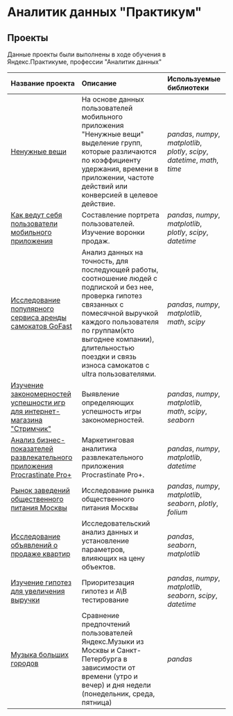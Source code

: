# Аналитик данных "Практикум"

## Проекты

Данные проекты были выполнены в ходе обучения в Яндекс.Практикуме, профессии "Аналитик данных"

| Название проекта | Описание | Используемые библиотеки | 
| :---------------------- | :---------------------- | :---------------------- |
| [Ненужные вещи](https://github.com/Ionovd/Practicum_projects/blob/ea7a84c43a7f625328e4e2486d403ad834d8d4d2/%D0%92%D1%8B%D0%BF%D1%83%D1%81%D0%BA%D0%BD%D0%BE%D0%B9%20%D0%BF%D1%80%D0%BE%D0%B5%D0%BA%D1%82%20%D0%9D%D0%B5%D0%BD%D1%83%D0%B6%D0%BD%D1%8B%D0%B5%20%D0%B2%D0%B5%D1%89%D0%B8/ef04e630-8e7a-49ec-9070-fc72625558dd.ipynb) | На основе данных пользователей мобильного приложения "Ненужные вещи" выделение групп, которые различаются по коэффициенту удержания, времени в приложении, частоте действий или конверсией в целевое действие. | *pandas*, *numpy*, *matplotlib*, *plotly*, *scipy*, *datetime*, *math*, *time*|
| [Как ведут себя пользователи мобильного приложения](https://github.com/Ionovd/Practicum_projects/blob/ea7a84c43a7f625328e4e2486d403ad834d8d4d2/2%20%D0%9A%D0%B0%D0%BA%20%D0%B2%D0%B5%D0%B4%D1%83%D1%82%20%D1%81%D0%B5%D0%B1%D1%8F%20%D0%BF%D0%BE%D0%BB%D1%8C%D0%B7%D0%BE%D0%B2%D0%B0%D1%82%D0%B5%D0%BB%D0%B8%20%D0%BC%D0%BE%D0%B1%D0%B8%D0%BB%D1%8C%D0%BD%D0%BE%D0%B3%D0%BE%20%D0%BF%D1%80%D0%B8%D0%BB%D0%BE%D0%B6%D0%B5%D0%BD%D0%B8%D1%8F/449b43eb-1063-45f0-a852-25a6179f3ef8.ipynb) | Составление портрета пользователей. Изучение воронки продаж. | *pandas*, *numpy*, *matplotlib*, *plotly*, *scipy*, *datetime*|
| [Исследование популярного сервиса аренды самокатов GoFast](https://github.com/Ionovd/Practicum_projects/blob/576ae0ac18bd38e9cf93a65e2c90a66e3ab22bb1/%D0%98%D1%81%D1%81%D0%BB%D0%B5%D0%B4%D0%BE%D0%B2%D0%B0%D0%BD%D0%B8%D0%B5%20%D0%BF%D0%BE%D0%BF%D1%83%D0%BB%D1%8F%D1%80%D0%BD%D0%BE%D0%B3%D0%BE%20%D1%81%D0%B5%D1%80%D0%B2%D0%B8%D1%81%D0%B0%20%D0%B0%D1%80%D0%B5%D0%BD%D0%B4%D1%8B%20%D1%81%D0%B0%D0%BC%D0%BE%D0%BA%D0%B0%D1%82%D0%BE%D0%B2%20GoFast/52149301-689d-49f2-abcc-cce51e3aa793.ipynb) | Анализ данных на точность, для последующей работы, соотношение людей с подпиской и без нее, проверка гипотез связанных с помесячной выручкой каждого пользователя по группам(кто выгоднее компании), длительностью поездки и связь износа самокатов с ultra пользователями.| *pandas*, *numpy*, *matplotlib*, *math*, *scipy*|
| [Изучение закономерностей успешности игр для интернет-магазина "Стримчик"](https://github.com/Ionovd/Practicum_projects/blob/ea7a84c43a7f625328e4e2486d403ad834d8d4d2/1%20%D0%98%D0%B7%D1%83%D1%87%D0%B5%D0%BD%D0%B8%D0%B5%20%D0%B7%D0%B0%D0%BA%D0%BE%D0%BD%D0%BE%D0%BC%D0%B5%D1%80%D0%BD%D0%BE%D1%81%D1%82%D0%B5%D0%B9%20%D1%83%D1%81%D0%BF%D0%B5%D1%88%D0%BD%D0%BE%D1%81%D1%82%D0%B8%20%D0%B8%D0%B3%D1%80%20%D0%B4%D0%BB%D1%8F%20%D0%B8%D0%BD%D1%82%D0%B5%D1%80%D0%BD%D0%B5%D1%82-%D0%BC%D0%B0%D0%B3%D0%B0%D0%B7%D0%B8%D0%BD%D0%B0%20%D0%A1%D1%82%D1%80%D0%B8%D0%BC%D1%87%D0%B8%D0%BA%C2%B6/2f5e8553-117c-4a8f-8e6c-6a3c8c05900e.ipynb) | Выявление определяющих успешность игры закономерностей.| *pandas*, *numpy*, *matplotlib*, *math*, *scipy*, *seaborn* |
| [Анализ бизнес-показателей развлекательного приложения Procrastinate Pro+](https://github.com/Ionovd/Practicum_projects/blob/ea7a84c43a7f625328e4e2486d403ad834d8d4d2/%D0%90%D0%BD%D0%B0%D0%BB%D0%B8%D0%B7%20%D0%B1%D0%B8%D0%B7%D0%BD%D0%B5%D1%81-%D0%BF%D0%BE%D0%BA%D0%B0%D0%B7%D0%B0%D1%82%D0%B5%D0%BB%D0%B5%D0%B9%20%D1%80%D0%B0%D0%B7%D0%B2%D0%BB%D0%B5%D0%BA%D0%B0%D1%82%D0%B5%D0%BB%D1%8C%D0%BD%D0%BE%D0%B3%D0%BE%20%D0%BF%D1%80%D0%B8%D0%BB%D0%BE%D0%B6%D0%B5%D0%BD%D0%B8%D1%8F%20Procrastinate%20Pro%2B/b454ffcf-0337-4189-b5fe-a6910488169b.ipynb) | Маркетинговая аналитика развлекательного приложения Procrastinate Pro+.| *pandas*, *numpy*, *matplotlib*, *datetime* |
| [Рынок заведений общественного питания Москвы](https://github.com/Ionovd/Practicum_projects/tree/576ae0ac18bd38e9cf93a65e2c90a66e3ab22bb1/%D0%A0%D1%8B%D0%BD%D0%BE%D0%BA%20%D0%B7%D0%B0%D0%B2%D0%B5%D0%B4%D0%B5%D0%BD%D0%B8%D0%B9%20%D0%BE%D0%B1%D1%89%D0%B5%D1%81%D1%82%D0%B2%D0%B5%D0%BD%D0%BD%D0%BE%D0%B3%D0%BE%20%D0%BF%D0%B8%D1%82%D0%B0%D0%BD%D0%B8%D1%8F%20%D0%9C%D0%BE%D1%81%D0%BA%D0%B2%D1%8B)| Исследование рынка общественного питания Москвы| *pandas*, *numpy*, *matplotlib*, *seaborn*, *plotly*, *folium* |
| [Исследование объявлений о продаже квартир](https://github.com/Ionovd/Practicum_projects/blob/ea7a84c43a7f625328e4e2486d403ad834d8d4d2/%D0%98%D1%81%D1%81%D0%BB%D0%B5%D0%B4%D0%BE%D0%B2%D0%B0%D0%BD%D0%B8%D0%B5%20%D0%BE%D0%B1%D1%8A%D1%8F%D0%B2%D0%BB%D0%B5%D0%BD%D0%B8%D0%B9%20%D0%BE%20%D0%BF%D1%80%D0%BE%D0%B4%D0%B0%D0%B6%D0%B5%20%D0%BA%D0%B2%D0%B0%D1%80%D1%82%D0%B8%D1%80/ec0b3427-86df-4cbb-b05d-4d6b8ac97733.ipynb) |  Исследовательский анализ данных и установление параметров, влияющих на цену объектов.| *pandas*, *seaborn*, *matplotlib*|
| [Изучение гипотез для увеличения выручки](https://github.com/Ionovd/Practicum_projects/blob/ea7a84c43a7f625328e4e2486d403ad834d8d4d2/%D0%98%D1%81%D1%81%D0%BB%D0%B5%D0%B4%D0%BE%D0%B2%D0%B0%D0%BD%D0%B8%D0%B5%20%D0%BD%D0%B0%D0%B4%D0%B5%D0%B6%D0%BD%D0%BE%D1%81%D1%82%D0%B8%20%D0%B7%D0%B0%D0%B5%D0%BC%D1%89%D0%B8%D0%BA%D0%BE%D0%B2/4a417c13-91a4-44c4-887b-ed2ecee723ba.ipynb) | Приоритезация гипотез и A\B тестирование | *pandas*, *numpy*, *matplotlib*, *seaborn*, *scipy*, *datetime* |
| [Музыка больших городов](https://github.com/Ionovd/Practicum_projects/tree/f8339464e38619f66ebd2b5ce8b5b0bddbb4d182/%D0%9C%D1%83%D0%B7%D1%8B%D0%BA%D0%B0%20%D0%B1%D0%BE%D0%BB%D1%8C%D1%88%D0%B8%D1%85%20%D0%B3%D0%BE%D1%80%D0%BE%D0%B4%D0%BE%D0%B2) | Сравнение предпочтений пользователей Яндекс.Музыки из Москвы и Санкт-Петербурга в зависимости от времени (утро и вечер) и дня недели (понедельник, среда, пятница)| *pandas* |
